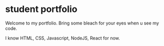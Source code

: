 # student portfolio

Welcome to my portfolio. Bring some bleach for your eyes when u see my code. 

I know HTML, CSS, Javascript, NodeJS, React for now.
